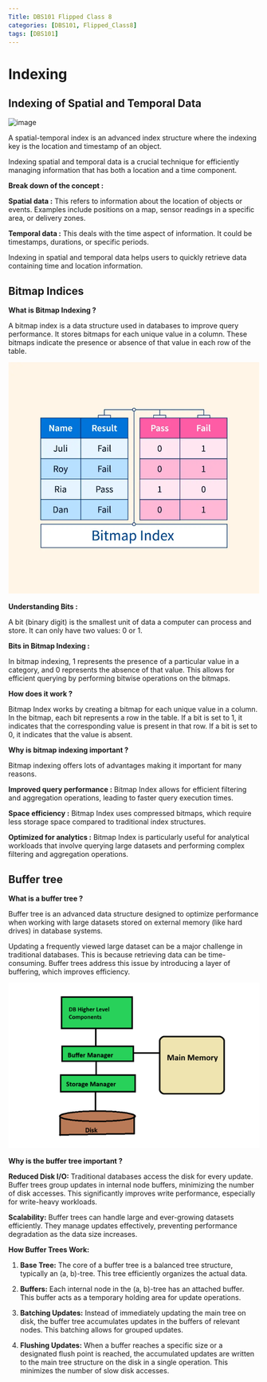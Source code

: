```yaml
---
Title: DBS101 Flipped Class 8
categories: [DBS101, Flipped_Class8]
tags: [DBS101]
---
```


# **Indexing**

##  **Indexing of Spatial and Temporal Data** 

![image](https://52north.org/wp-content/uploads/2017/12/openlabs_figure_clean.png)

A spatial-temporal index is an advanced index structure where the indexing key is the location and timestamp of an object.

Indexing spatial and temporal data is a crucial technique for efficiently managing information that has both a location and a time component.

**Break down of the concept :**

**Spatial data :** This refers to information about the location of objects or events. Examples include positions on a map, sensor readings in a specific area, or delivery zones.

**Temporal data :** This deals with the time aspect of information. It could be timestamps, durations, or specific periods.

Indexing in spatial and temporal data helps users to quickly retrieve data containing time and location information.

## **Bitmap Indices** 

**What is Bitmap Indexing ?**

A bitmap index is a data structure used in databases to improve query performance. It stores bitmaps for each unique value in a column. These bitmaps indicate the presence or absence of that value in each row of the table.

![alt text](../image/bitmap-index_thumbnail.webp)

**Understanding Bits :**

A bit (binary digit) is the smallest unit of data a computer can process and store. It can only have two values: 0 or 1.

**Bits in Bitmap Indexing :**

In bitmap indexing, 1 represents the presence of a particular value in a category, and 0 represents the absence of that value. This allows for efficient querying by performing bitwise operations on the bitmaps.

**How does it work ?**

Bitmap Index works by creating a bitmap for each unique value in a column. In the bitmap, each bit represents a row in the table. If a bit is set to 1, it indicates that the corresponding value is present in that row. If a bit is set to 0, it indicates that the value is absent.
 
**Why is bitmap indexing important ?**

Bitmap indexing offers lots of advantages making it important for many reasons.

**Improved query performance :** Bitmap Index allows for efficient filtering and aggregation operations, leading to faster query execution times.

**Space efficiency :** Bitmap Index uses compressed bitmaps, which require less storage space compared to traditional index structures.


**Optimized for analytics :** Bitmap Index is particularly useful for analytical workloads that involve querying large datasets and performing complex filtering and aggregation operations.

## **Buffer tree** 

**What is a buffer tree ?**

Buffer tree is an advanced data structure designed to optimize performance when working with large datasets stored on external memory (like hard drives) in database systems.

Updating a frequently viewed large dataset can be a major challenge in traditional databases. This is because retrieving data can be time-consuming. Buffer trees address this issue by introducing a layer of buffering, which improves efficiency.

![alt text](../image/buffer-660.png)

**Why is the buffer tree important ?**

**Reduced Disk I/O:** Traditional databases access the disk for every update. Buffer trees group updates in internal node buffers, minimizing the number of disk accesses. This significantly improves write performance, especially for write-heavy workloads.

**Scalability:** Buffer trees can handle large and ever-growing datasets efficiently. They manage updates effectively, preventing performance degradation as the data size increases.

**How Buffer Trees Work:**

1. **Base Tree:** The core of a buffer tree is a balanced tree structure, typically an (a, b)-tree. This tree efficiently organizes the actual data.

2. **Buffers:** Each internal node in the (a, b)-tree has an attached buffer. This buffer acts as a temporary holding area for update operations.

3. **Batching Updates:** Instead of immediately updating the main tree on disk, the buffer tree accumulates updates in the buffers of relevant nodes. This batching allows for grouped updates.

4. **Flushing Updates:** When a buffer reaches a specific size or a designated flush point is reached, the accumulated updates are written to the main tree structure on the disk in a single operation. This minimizes the number of slow disk accesses.
